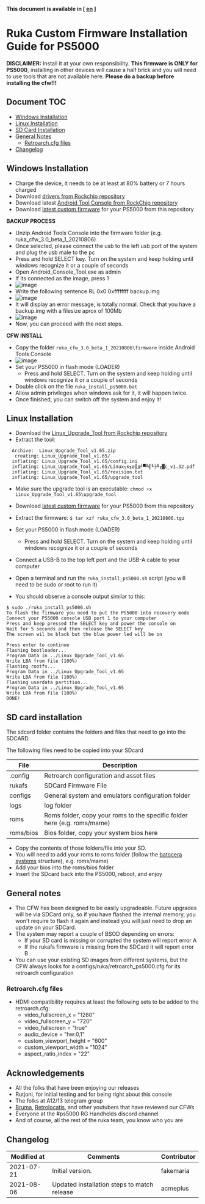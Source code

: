 **This document is available in [ [en](install_ps5000.md) ]**

# Ruka Custom Firmware Installation Guide for PS5000

**DISCLAIMER:**
Install it at your own responsibility. **This firmware is ONLY for PS5000**, installing in other devices will cause a half brick and you will need to use tools that are not available here.
**Please do a backup before installing the cfw!!!**

## Document TOC

* [Windows Installation](#windows-installation)
* [Linux Installation](#linux-installation)
* [SD Card Installation](#sd-card-installation)
* [General Notes](#general-notes)
  - [Retroarch.cfg files](#retroarchcfg-files)
* [Changelog](#changelog)

## Windows Installation

* Charge the device, it needs to be at least at 80% battery or 7 hours charged
* Download [drivers from Rockchip repository](https://github.com/rockchip-linux/tools/raw/master/windows/DriverAssitant_v5.11.zip)
* Download latest [Android Tool Console from RockChip repository](https://github.com/rockchip-linux/tools/blob/master/windows/AndroidTool_Console_v2.4.zip)
* Download [latest custom firmware](https://github.com/Ruka-CFW/rk3128-cfw/releases/tag/v3.0_beta_1) for your PS5000 from this repository 
  
**BACKUP PROCESS**
* Unzip Android Tools Console into the firmware folder (e.g. ruka_cfw_3.0_beta_1_20210806)
* Once selected, please connect the usb to the left usb port of the system and plug the usb male to the pc
* Press and hold SELECT key. Turn on the system and keep holding until windows recognize it or a couple of seconds
* Open Android_Console_Tool.exe as admin
* If its connected as the image, press 1 
* ![image](https://user-images.githubusercontent.com/67930710/122982066-b92b9e80-d39a-11eb-954d-5a37ca561dd7.png)
* Write the following sentence RL 0x0 0xffffffff backup.img 
* ![image](https://user-images.githubusercontent.com/67930710/122982706-7ae2af00-d39b-11eb-9898-4276a9ad0fd9.png)
* It will display an error message, is totally normal. Check that you have a backup.img with a filesize aprox of 100Mb 
* ![image](https://user-images.githubusercontent.com/67930710/122982826-a1084f00-d39b-11eb-829e-717bf4b5fb02.png)
* Now, you can proceed with the next steps. 

**CFW INSTALL**

* Copy the folder ```ruka_cfw_3.0_beta_1_20210806\firmware``` inside Android Tools Console
* ![image](https://user-images.githubusercontent.com/67930710/128572776-2a181080-9357-461c-8af0-91febb589360.png)
* Set your PS5000 in flash mode (LOADER)
  * Press and hold SELECT. Turn on the system and keep holding until windows recognize it or a couple of seconds
* Double click on the file ```ruka_install_ps5000.bat```  
* Allow admin privileges when windows ask for it, it will happen twice.
* Once finished, you can switch off the system and enjoy it!

## Linux Installation

* Download the [Linux_Upgrade_Tool from Rockchip repository](https://github.com/rockchip-linux/tools/raw/master/linux/Linux_Upgrade_Tool/Linux_Upgrade_Tool_v1.65.zip)
* Extract the tool: 
```$ unzip Linux_Upgrade_Tool_v1.65.zip
  Archive:  Linux_Upgrade_Tool_v1.65.zip
   creating: Linux_Upgrade_Tool_v1.65/
  inflating: Linux_Upgrade_Tool_v1.65/config.ini  
  inflating: Linux_Upgrade_Tool_v1.65/Linux┐к╖в╣д╛▀╩╣╙├╩╓▓с_v1.32.pdf  
  inflating: Linux_Upgrade_Tool_v1.65/revision.txt  
  inflating: Linux_Upgrade_Tool_v1.65/upgrade_tool 
```
* Make sure the upgrade tool is an executable: ```chmod +x Linux_Upgrade_Tool_v1.65\upgrade_tool```
* Download [latest custom firmware](https://github.com/Ruka-CFW/rk3128-cfw/releases/tag/v3.0_beta_1) for your PS5000 from this repository
    
 * Extract the firmware: ```$ tar xzf ruka_cfw_3.0_beta_1_20210806.tgz```

* Set your PS5000 in flash mode (LOADER)
  * Press and hold SELECT. Turn on the system and keep holding until windows recognize it or a couple of seconds
* Connect a USB-B to the top left port and the USB-A cable to your computer
* Open a terminal and run the ```ruka_install_ps5000.sh``` script (you will need to be sudo or root to run it) 
* You should observe a console output similar to this:
 ```
 $ sudo ./ruka_install_ps5000.sh
To flash the firmware you need to put the PS5000 into recovery mode
Connect your PS5000 console USB port 1 to your computer
Press and keep pressed the SELECT key and power the console on
Wait for 5 seconds and then release the SELECT key
The screen wil be black but the blue power led will be on

Press enter to continue
Flashing bootloader...
Program Data in ../Linux_Upgrade_Tool_v1.65
Write LBA from file (100%)
Flashing rootfs...
Program Data in ../Linux_Upgrade_Tool_v1.65
Write LBA from file (100%)
Flashing userdata partition...
Program Data in ../Linux_Upgrade_Tool_v1.65
Write LBA from file (100%)
DONE!
```

## SD card installation

The sdcard folder contains the folders and files that need to go into the SDCARD.

The following files need to be copied into your SDcard

| File | Description |
| ---- | ----------- |
| .config | Retroarch configuration and asset files |
| rukafs | SDCard Firmware File  |
| configs | General system and emulators configuration folder |
| logs | log folder |
| roms | Roms folder, copy your roms to the specific folder here (e.g. roms/mame) |
| roms/bios | Bios folder, copy your system bios here |

* Copy the contents of those folders/file into your SD.
* You will need to add your roms to roms folder (follow the [batocera systems](https://wiki.batocera.org/systems) structure), e.g. roms/mame)
* Add your bios into the roms/bios folder
* Insert the SDcard back into the PS5000, reboot, and enjoy

## General notes

* The CFW has been designed to be easily upgradeable. Future upgrades will be via SDCard only, so if you have flashed the internal memory, you won't require to flash it again and instead you will just need to drop an update on your SDCard. 
* The system may report a couple of BSOD depending on errors:
  * If your SD card is missing or corrupted the system will report error A
  * If the rukafs firmware is missing from the SDCard it will report error B
* You can use your existing SD images from different systems, but the CFW always looks for a configs/ruka/retroarch_ps5000.cfg for its retroarch configuration

### Retroarch.cfg files

* HDMI compatibility requires at least the following sets to be added to the retroarch.cfg:
  * video_fullscreen_x = "1280"
  * video_fullscreen_y = "720"
  * video_fullscreen = "true"
  * audio_device = "hw:0,1"
  * custom_viewport_height = "600"
  * custom_viewport_width = "1024"
  * aspect_ratio_index = "22"

## Acknowledgements

* All the folks that have been enjoying our releases
* Rutjoni, for initial testing and for being right about this console
* The folks at A12/13 telegram group
* [Bruma](https://www.youtube.com/channel/UCrdNisYjDd7qI1Zv2ZLwBrQ), [Retrolocatis](https://www.youtube.com/watch?v=a9pKh0gti3s&t=3597s), and other youtubers that have reviewed our CFWs
* Everyone at the #ps5000 RG Handhelds discord channel
* And of course, all the rest of the ruka team, you know who you are

## Changelog

| Modified at | Comments |Contributor |
| ----------- | -------- | ---------- |
| 2021-07-21  | Initial version. | fakemaria |
| 2021-08-06  | Updated installation steps to match release | acmeplus |


